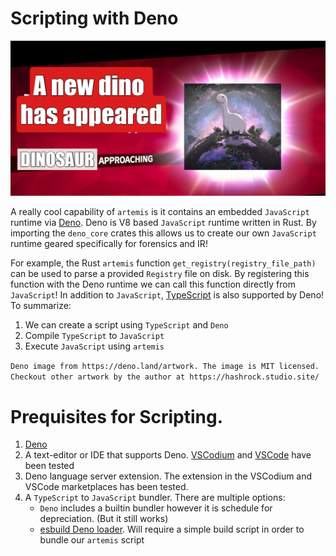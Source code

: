 # Scripting with Deno

![a small velociraptor joke](../images/deno2.jpeg)

A really cool capability of `artemis` is it contains an embedded `JavaScript`
runtime via [Deno](https://deno.land/). Deno is V8 based `JavaScript` runtime
written in Rust. By importing the `deno_core` crates this allows us to create
our own `JavaScript` runtime geared specifically for forensics and IR!

For example, the Rust `artemis` function `get_registry(registry_file_path)` can
be used to parse a provided `Registry` file on disk. By registering this
function with the Deno runtime we can call this function directly from
`JavaScript`! In addition to `JavaScript`,
[TypeScript](https://www.typescriptlang.org/) is also supported by Deno!\
To summarize:

1. We can create a script using `TypeScript` and `Deno`
2. Compile `TypeScript` to `JavaScript`
3. Execute `JavaScript` using `artemis`

`Deno image from https://deno.land/artwork. The image is MIT licensed. Checkout other artwork by the author at https://hashrock.studio.site/`

# Prequisites for Scripting.

1. [Deno](https://deno.land/)
2. A text-editor or IDE that supports Deno. [VSCodium](https://vscodium.com/)
   and [VSCode](https://code.visualstudio.com/) have been tested
3. Deno language server extension. The extension in the VSCodium and VSCode
   marketplaces has been tested.
4. A `TypeScript` to `JavaScript` bundler. There are multiple options:
   - `Deno` includes a builtin bundler however it is schedule for depreciation.
     (But it still works)
   - [esbuild Deno loader](https://deno.land/x/esbuild_deno_loader@0.6.0). Will
     require a simple build script in order to bundle our `artemis` script
